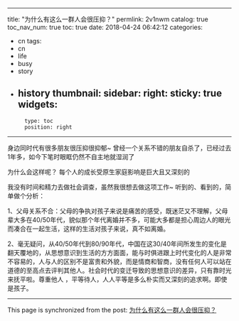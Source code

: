 
---
title: "为什么有这么一群人会很压抑？"
permlink: 2v1nwm
catalog: true
toc_nav_num: true
toc: true
date: 2018-04-24 06:42:12
categories:
- cn
tags:
- cn
- life
- busy
- story
- history
thumbnail: 
sidebar:
    right:
        sticky: true
widgets:
    -
        type: toc
        position: right
---


身边同时代有很多朋友很压抑很抑郁~
曾经一个关系不错的朋友自杀了，已经过去1年多，如今下笔时眼眶仍然不自主地就湿润了

为什么会这样呢？
每个人的成长受原生家庭影响是巨大且又深刻的

我没有时间和精力去做社会调查，虽然我很想去做这项工作~
听到的、看到的，简单做个分析：

1、父母关系不合：父母的争执对孩子来说是痛苦的感受，既迷茫又不理解，父母辈大多在40/50年代，貌似那个年代离婚并不多，可能大多都是担心周边人的眼光而凑合在一起生活，这样的生活对孩子来说，真不如离婚。

2、毫无疑问，从40/50年代到80/90年代，中国在这30/40年间所发生的变化是翻天覆地的，从思想意识到生活的方方面面，能与时俱进跟上时代变化的人是非常不容易的，人与人的区别不是富贵和外貌，而是情商和智商，没有任何人可以站在道德的至高点去评判其他人。社会时代的变迁导致的思想意识的差异，只有靠时光来抚平啦。尊重他人 ，平等待人，人人平等是多么朴实而又深刻的追求啊。即使是孩子。

- - -

This page is synchronized from the post: [为什么有这么一群人会很压抑？](https://steemit.com/@andrewma/2v1nwm)
